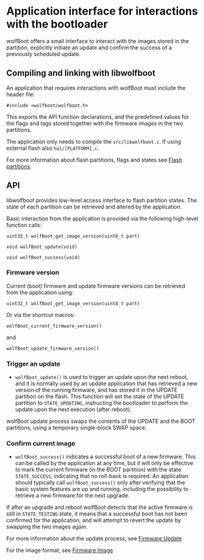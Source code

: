 # Application interface for interactions with the bootloader

wolfBoot offers a small interface to interact with the images stored in the partition,
explicitly initiate an update and confirm the success of a previously scheduled update.

## Compiling and linking with libwolfboot

An application that requires interactions with wolfBoot must include the header file:

`#include <wolfboot/wolfboot.h>`

This exports the API function declarations, and the predefined values for the flags
and tags stored together with the firmware images in the two partitions.

The application only needs to compile the `src/libwolfboot.c`. If using external flash also `hal/[PLATFORM].c`.

For more information about flash partitions, flags and states see [Flash partitions](flash_partitions.md).

## API

libwolfboot provides low-level access interface to flash partition states. The state
of each partition can be retrieved and altered by the application.

Basic interaction from the application is provided via the following high-level function calls:

`uint32_t wolfBoot_get_image_version(uint8_t part)`

`void wolfBoot_update(void)`

`void wolfBoot_success(void)`

### Firmware version

Current (boot) firmware and update firmware versions can be retrieved from the application using:

`uint32_t wolfBoot_get_image_version(uint8_t part)`

Or via the shortcut macros:

`wolfBoot_current_firmware_version()`

and

`wolfBoot_update_firmware_version()`

### Trigger an update

  - `wolfBoot_update()` is used to trigger an update upon the next reboot, and it is normally used by
an update application that has retrieved a new version of the running firmware, and has
stored it in the UPDATE partition on the flash. This function will set the state of the UPDATE partition 
to `STATE_UPDATING`, instructing the bootloader to perform the update upon the next execution (after reboot).

wolfBoot update process swaps the contents of the UPDATE and the BOOT partitions, using a temporary
single-block SWAP space.

### Confirm current image

- `wolfBoot_success()` indicates a successful boot of a new firmware. This can be called by the application
at any time, but it will only be effective to mark the current firmware (in the BOOT partition) with the state
`STATE_SUCCESS`, indicating that no roll-back is required. An application should typically call `wolfBoot_success()`
only after verifying that the basic system features are up and running, including the possibility to retrieve
a new firmware for the next upgrade.

If after an upgrade and reboot wolfBoot detects that the active firmware is still in `STATE_TESTING` state, it means that
a successful boot has not been confirmed for the application, and will attempt to revert the update by swapping 
the two images again.

For more information about the update process, see [Firmware Update](firmware_update.md)

For the image format, see [Firmware Image](firmware_image.md)
